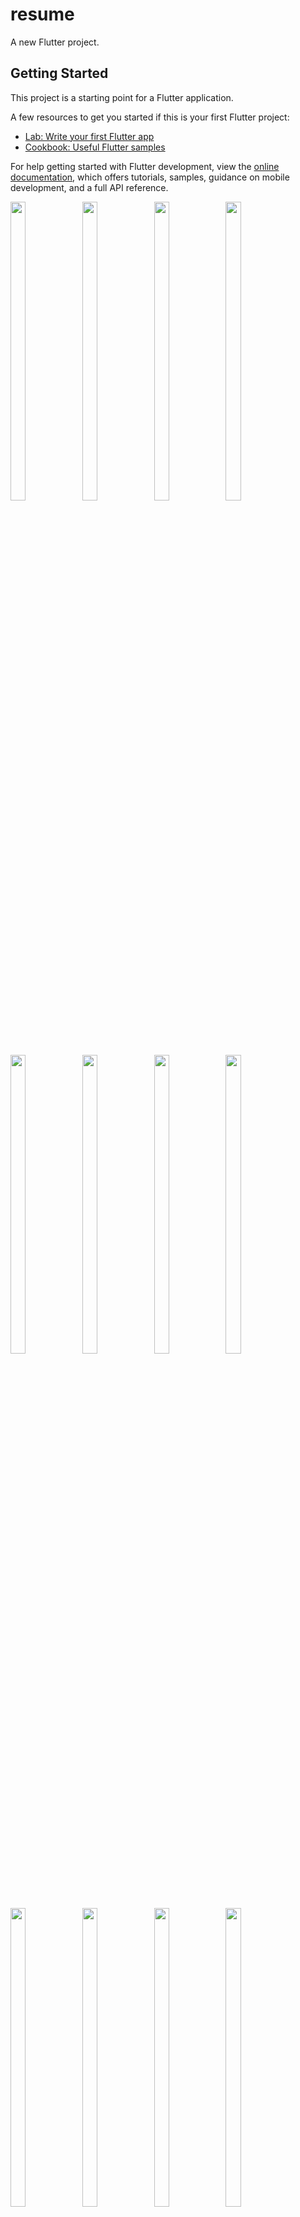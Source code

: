 # resume

A new Flutter project.

## Getting Started

This project is a starting point for a Flutter application.

A few resources to get you started if this is your first Flutter project:

- [Lab: Write your first Flutter app](https://docs.flutter.dev/get-started/codelab)
- [Cookbook: Useful Flutter samples](https://docs.flutter.dev/cookbook)

For help getting started with Flutter development, view the
[online documentation](https://docs.flutter.dev/), which offers tutorials,
samples, guidance on mobile development, and a full API reference.


<p>
<img src="https://user-images.githubusercontent.com/114207841/217443239-d97277cd-895e-40c3-927e-9a80611507a1.jpg" width=22% height=35%>
<img src="https://user-images.githubusercontent.com/114207841/217443447-913d63be-1b89-4058-ac5a-7dfb08c3093e.jpg" width=22% height=35%>
<img src="https://user-images.githubusercontent.com/114207841/217443594-74fdeb91-e279-49cc-861e-8c5da4711280.jpg" width=22% height=35%>
<img src="https://user-images.githubusercontent.com/114207841/217443806-b2dd8708-5359-45f6-8b29-b30d1ffb31ea.jpg" width=22% height=35%>
<img src="https://user-images.githubusercontent.com/114207841/217443934-d7e021cd-9b06-43c3-85c3-4ac3cbb96949.jpg" width=22% height=35%>
<img src="https://user-images.githubusercontent.com/114207841/217443948-d4eb2113-1ae5-4d28-b20d-29afb2dcd17c.jpg" width=22% height=35%>
<img src="https://user-images.githubusercontent.com/114207841/217444771-3b13158a-7efd-4df5-95ac-6ec4b87c9a25.jpg" width=22% height=35%>
<img src="https://user-images.githubusercontent.com/114207841/217444884-43c9417a-c4d2-4625-b91e-5eca32443845.jpg" width=22% height=35%>
<img src="https://user-images.githubusercontent.com/114207841/217444940-ddaf4c44-0966-469a-b756-441d14e4a35d.jpg" width=22% height=35%>
<img src="https://user-images.githubusercontent.com/114207841/217444991-dca77c67-c1f7-4e88-9568-54fedd783d7e.jpg" width=22% height=35%>
<img src="https://user-images.githubusercontent.com/114207841/217445108-4d0ebe4e-5b75-4548-ad0a-c769d4543654.jpg" width=22% height=35%>
<img src="https://user-images.githubusercontent.com/114207841/217445207-c417178c-144f-482f-835c-51de7686ab80.jpg" width=22% height=35%>
<img src="https://user-images.githubusercontent.com/114207841/217445258-83ab8776-a941-4628-8417-249f6e76635e.jpg" width=22% height=35%>
<img src="https://user-images.githubusercontent.com/114207841/217445297-5385a10f-ee9c-4d45-a2db-ac75d6d6c127.jpg" width=22% height=35%>
</p>
